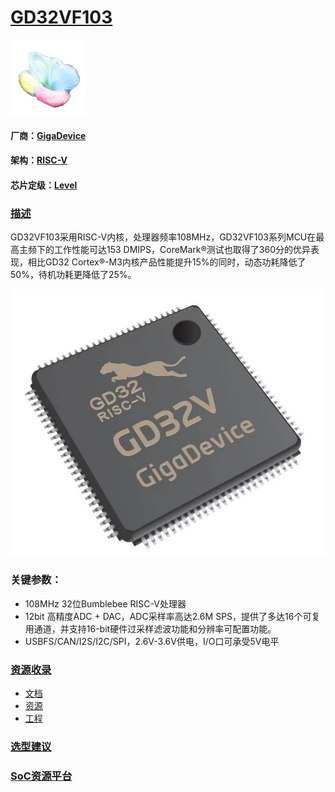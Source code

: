﻿# [GD32VF103](https://github.com/sochub/GD32VF103) 
[![sites](SoC/SoC.png)](http://www.qitas.cn)
#### 厂商：[GigaDevice](https://github.com/sochub/GigaDevice)
#### 架构：[RISC-V](https://github.com/sochub/RISC-V)
#### 芯片定级：[Level](https://github.com/sochub/Level)
### [描述](https://github.com/sochub/GD32VF103/wiki) 

GD32VF103采用RISC-V内核，处理器频率108MHz，GD32VF103系列MCU在最高主频下的工作性能可达153 DMIPS，CoreMark®测试也取得了360分的优异表现，相比GD32 Cortex®-M3内核产品性能提升15%的同时，动态功耗降低了50%，待机功耗更降低了25%。

[![sites](SoC/GD32V.jpg)](http://www.qitas.cn)

### 关键参数：

* 108MHz 32位Bumblebee RISC-V处理器
* 12bit 高精度ADC + DAC，ADC采样率高达2.6M SPS，提供了多达16个可复用通道，并支持16-bit硬件过采样滤波功能和分辨率可配置功能。
* USBFS/CAN/I2S/I2C/SPI，2.6V-3.6V供电，I/O口可承受5V电平

### [资源收录](https://github.com/sochub/GD32VF103)

* [文档](docs/) 
* [资源](src/) 
* [工程](project/) 

### [选型建议](https://github.com/sochub/GD32VF103)



###  [SoC资源平台](http://www.qitas.cn)   
